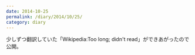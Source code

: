 ```yaml
---
date: 2014-10-25
permalink: /diary/2014/10/25/
category: diary
---
```


少しずつ翻訳していた「Wikipedia:Too long; didn't read」ができあがったので公開。